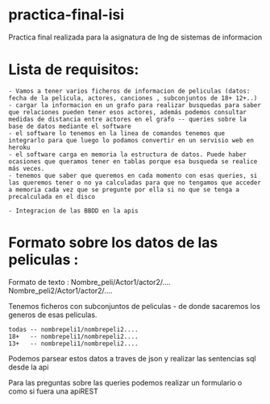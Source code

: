 # practica-final-isi
Practica final realizada para la asignatura de Ing de sistemas de informacion

# Lista de requisitos:
	- Vamos a tener varios ficheros de informacion de peliculas (datos: fecha de la pelicula, actores, canciones , subconjuntos de 18+ 12+..)
	- cargar la informacion en un grafo para realizar busquedas para saber que relaciones pueden tener esos actores, además podemos consultar medidas de distancia entre actores en el grafo -- queries sobre la base de datos mediante el software
	- el software lo tenemos en la linea de comandos tenemos que integrarlo para que luego lo podamos convertir en un servisio web en heroku
	- el software carga en memoria la estructura de datos. Puede haber ocasiones que queramos tener en tablas porque esa busqueda se realice más veces.
	- tenemos que saber que queremos en cada momento con esas queries, si las queremos tener o no ya calculadas para que no tengamos que acceder a memoria cada vez que se pregunte por ella si no que se tenga a precalculada en el disco

	- Integracion de las BBDD en la apis

  
# Formato sobre los datos de las peliculas : 
  
Formato de texto : Nombre_peli/Actor1/actor2/....
                      Nombre_peli2/Actor1/actor2/....
  
Tenemos ficheros con subconjuntos de peliculas - de donde sacaremos los generos de esas peliculas.
  
    todas -- nombrepeli1/nombrepeli2....
    18+   -- nombrepeli1/nombrepeli2....
    13+   -- nombrepeli1/nombrepeli2....

Podemos parsear estos datos a traves de json y  realizar las sentencias sql desde la api

Para las preguntas sobre las queries podemos realizar un formulario o como si fuera una apiREST
